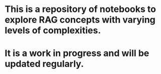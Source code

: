 # This is a repository of notebooks to explore RAG concepts with varying levels of complexities.
# It is a work in progress and will be updated regularly.
